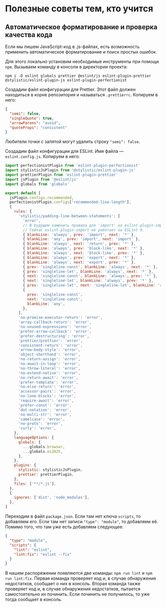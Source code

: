 # Полезные советы тем, кто учится

## Автоматическое форматирование и проверка качества кода

Если мы пишем JavaScript-код в .js-файлах, есть возможность применить
автоматическое форматирование и поиск простых ошибок.

Для этого локально установим необходимые инструменты при помощи `npm`.
Вызываем команду в консоли в директории проекта:

```shell
npm i -D eslint globals prettier @eslint/js eslint-plugin-prettier @stylistic/eslint-plugin-js eslint-plugin-perfectionist
```

Создадим файл конфигурации для Prettier. Этот файл должен находиться в корне
репозитория и называться `.prettierrc`. Копируем в него:

```json
{
  "semi": false,
  "singleQuote": true,
  "arrowParens": "avoid",
  "quoteProps": "consistent"
}
```

Любители точки с запятой могут удалить строку `"semi": false`.

Создадим файл конфигурации для ESLint. Имя файла — `eslint.config.js`.
Копируем в него:

```javascript
import perfectionistPlugin from 'eslint-plugin-perfectionist'
import stylisticJsPlugin from '@stylistic/eslint-plugin-js'
import prettierPlugin from 'eslint-plugin-prettier'
import jsPlugin from '@eslint/js'
import globals from 'globals'

export default [
  jsPlugin.configs.recommended,
  perfectionistPlugin.configs['recommended-line-length'],
  {
    rules: {
      'stylistic/padding-line-between-statements': [
        'error',
        // В будущем заменить правила для 'import' на eslint-plugin-import.
        // Сейчас eslint-plugin-import не работает на ESLint 9.
        { blankLine: 'always', prev: 'import', next: '*' },
        { blankLine: 'any', prev: 'import', next: 'import' },
        { blankLine: 'always', next: 'return', prev: '*' },
        { blankLine: 'always', prev: 'block-like', next: '*' },
        { blankLine: 'always', next: 'block-like', prev: '*' },
        { blankLine: 'always', prev: 'export', next: '*' },
        { blankLine: 'always', next: 'export', prev: '*' },
        { prev: 'singleline-const', blankLine: 'always', next: '*' },
        { prev: 'singleline-let', blankLine: 'always', next: '*' },
        { next: 'singleline-const', blankLine: 'always', prev: '*' },
        { next: 'singleline-let', blankLine: 'always', prev: '*' },
        { prev: 'singleline-let', next: 'singleline-let', blankLine: 'any' },
        {
          prev: 'singleline-const',
          next: 'singleline-const',
          blankLine: 'any',
        },
      ],
      'no-promise-executor-return': 'error',
      'array-callback-return': 'error',
      'no-unused-expressions': 'error',
      'prefer-arrow-callback': 'error',
      'prefer-destructuring': 'error',
      'prettier/prettier': 'error',
      'consistent-return': 'error',
      'arrow-body-style': 'error',
      'object-shorthand': 'error',
      'no-return-assign': 'error',
      'no-await-in-loop': 'error',
      'no-throw-literal': 'error',
      'no-extend-native': 'error',
      'no-return-await': 'error',
      'prefer-template': 'error',
      'no-else-return': 'error',
      'accessor-pairs': 'error',
      'no-lone-blocks': 'error',
      'require-await': 'error',
      'prefer-const': 'error',
      'dot-notation': 'error',
      'no-multi-str': 'error',
      'camelcase': 'error',
      'no-proto': 'error',
      'curly': 'error',
    },
    languageOptions: {
      globals: {
        ...globals.browser,
        ...globals.es2025,
      },
    },
    plugins: {
      stylistic: stylisticJsPlugin,
      prettier: prettierPlugin,
    },
    files: ['**/*.js'],
  },
  {
    ignores: ['dist', 'node_modules'],
  },
]
```

Переходим в файл `package.json`. Если там нет ключа `scripts`, то добавляем его.
Если там нет записи `"type": "module"`, то добавляем её. Помимо того, что там
уже есть добавляем следующее:

```json
{
  "type": "module",
  "scripts": {
    "lint": "eslint",
    "lint:fix": "eslint --fix"
  }
}
```

В нашем распоряжении появляются две команды: `npm run lint` и `npm run lint:fix`.
Первая команда проверяет код и, в случае обнаружения недостатков, сообщает о них
в консоль. Вторая команда также проверяет код и, в случае обнаружения недостатков,
пытается самостоятельно их починить. Если починить не получилось, то уже тогда
сообщает в консоль.
